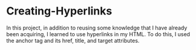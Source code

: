 # Creating-Hyperlinks
In this project, in addition to reusing some knowledge that I have already been acquiring, I learned to use hyperlinks in my HTML.
To do this, I used the anchor tag and its href, title, and target attributes.
